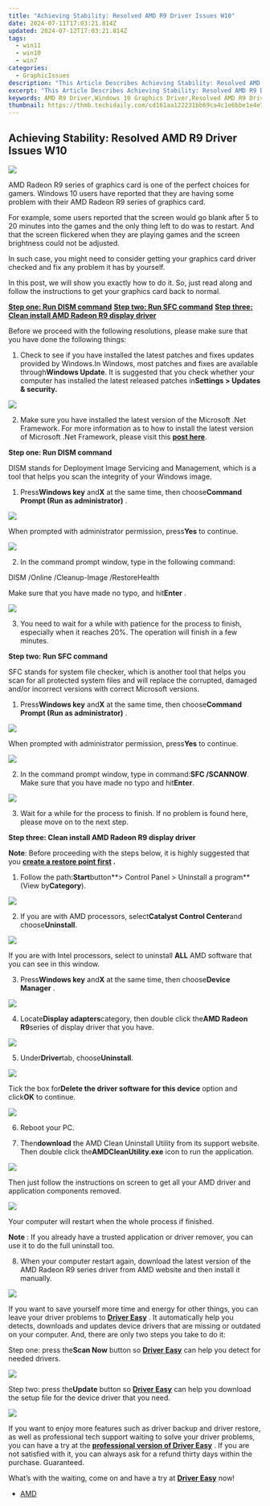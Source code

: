 ```yaml
---
title: "Achieving Stability: Resolved AMD R9 Driver Issues W10"
date: 2024-07-11T17:03:21.814Z
updated: 2024-07-12T17:03:21.814Z
tags:
  - win11
  - win10
  - win7
categories:
  - GraphicIssues
description: "This Article Describes Achieving Stability: Resolved AMD R9 Driver Issues W10"
excerpt: "This Article Describes Achieving Stability: Resolved AMD R9 Driver Issues W10"
keywords: AMD R9 Driver,Windows 10 Graphics Driver,Resolved AMD R9 Drivers W10,Stability Windows Graphics Driver,Fix AMD R9 W10 Issues,AMD Graphics Driver Updates,Compatible AMD R9 Drivers W10
thumbnail: https://thmb.techidaily.com/cd161aa122231bb69ca4c1e6bbe1e4e7f5305ae201601188c0d2d47667128a74.jpg
---
```


## Achieving Stability: Resolved AMD R9 Driver Issues W10

![](https://images.drivereasy.com/wp-content/uploads/2016/12/img_58647de6a91e7.jpg)

AMD Radeon R9 series of graphics card is one of the perfect choices for gamers. Windows 10 users have reported that they are having some problem with their AMD Radeon R9 series of graphics card.  
  
For example, some users reported that the screen would go blank after 5 to 20 minutes into the games and the only thing left to do was to restart. And that the screen flickered when they are playing games and the screen brightness could not be adjusted.
  
In such case, you might need to consider getting your graphics card driver checked and fix any problem it has by yourself.
  
In this post, we will show you exactly how to do it. So, just read along and follow the instructions to get your graphics card back to normal.
  
[**Step one: Run DISM command**](#1)
[**Step two: Run SFC command**](#2)
[**Step three: Clean install AMD Radeon R9 display driver**](#3)
  
Before we proceed with the following resolutions, please make sure that you have done the following things:
  
1) Check to see if you have installed the latest patches and fixes updates provided by Windows.In Windows, most patches and fixes are available through**Windows Update**. It is suggested that you check whether your computer has installed the latest released patches in**Settings > Updates & security.**

![](https://images.drivereasy.com/wp-content/uploads/2016/10/settings-updates-security.jpg)

2) Make sure you have installed the latest version of the Microsoft .Net Framework. For more information as to how to install the latest version of Microsoft .Net Framework, please visit this [**post here**](https://tools.techidaily.com/drivereasy/download/).
  
 **Step one: Run DISM command**
  
 DISM stands for Deployment Image Servicing and Management, which is a tool that helps you scan the integrity of your Windows image.
  
 1) Press**Windows key** and**X** at the same time, then choose**Command Prompt (Run as administrator)** .
  
![](https://images.drivereasy.com/wp-content/uploads/2016/12/img_586482f8af0b5.png)
  
 When prompted with administrator permission, press**Yes** to continue.

![](https://images.drivereasy.com/wp-content/uploads/2016/12/img_586483a425d5a.jpg)
  
 2) In the command prompt window, type in the following command:

DISM /Online /Cleanup-Image /RestoreHealth

 Make sure that you have made no typo, and hit**Enter** .
  
![](https://images.drivereasy.com/wp-content/uploads/2016/12/img_58648713723c7.jpg)

 3) You need to wait for a while with patience for the process to finish, especially when it reaches 20%. The operation will finish in a few minutes.  
  
 **Step two: Run SFC command**
  
 SFC stands for system file checker, which is another tool that helps you scan for all protected system files and will replace the corrupted, damaged and/or incorrect versions with correct Microsoft versions.
  
 1) Press**Windows key** and**X** at the same time, then choose**Command Prompt (Run as administrator)** .
  
![](https://images.drivereasy.com/wp-content/uploads/2016/12/img_586482f8af0b5.png)
  
 When prompted with administrator permission, press**Yes** to continue.

![](https://images.drivereasy.com/wp-content/uploads/2016/12/img_586483a425d5a.jpg)
  
2) In the command prompt window, type in command:**SFC /SCANNOW**. Make sure that you have made no typo and hit**Enter**.
  
![](https://images.drivereasy.com/wp-content/uploads/2016/12/img_58648e300e3c1.jpg)

3) Wait for a while for the process to finish. If no problem is found here, please move on to the next step.
  
 **Step three: Clean install AMD Radeon R9 display driver**
  
**Note**: Before proceeding with the steps below, it is highly suggested that you **[create a restore point first](https://tools.techidaily.com/drivereasy/download/) .**
  
1) Follow the path:**Start**button**\> Control Panel > Uninstall a program**(View by**Category**).  
  
![](https://images.drivereasy.com/wp-content/uploads/2016/12/img_58648e5733e51.jpg)

2) If you are with AMD processors, select**Catalyst Control Center**and choose**Uninstall**.
  
![](https://images.drivereasy.com/wp-content/uploads/2016/12/img_58648f8f4dd21.jpg)
  
 If you are with Intel processors, select to uninstall **ALL** AMD software that you can see in this window.  
  
 3) Press**Windows key** and**X** at the same time, then choose**Device Manager** .

![](https://images.drivereasy.com/wp-content/uploads/2016/12/img_586490d260746.png)

4) Locate**Display adapters**category, then double click the**AMD Radeon R9**series of display driver that you have.
  
![](https://images.drivereasy.com/wp-content/uploads/2016/12/img_5864a9af8c728.jpg)

5) Under**Driver**tab, choose**Uninstall**.
  
![](https://images.drivereasy.com/wp-content/uploads/2016/12/img_5864a9dcb005b.jpg)
  
 Tick the box for**Delete the driver software for this device** option and click**OK** to continue.
  
![](https://images.drivereasy.com/wp-content/uploads/2016/12/img_5864ab747efcd.png)

 6) Reboot your PC.
  
 7) Then**download** the AMD Clean Uninstall Utility from its support website. Then double click the**AMDCleanUtility.exe** icon to run the application.  
  
![](https://images.drivereasy.com/wp-content/uploads/2016/12/img_5864ac776f616.png)
  
 Then just follow the instructions on screen to get all your AMD driver and application components removed.  
  
![](https://images.drivereasy.com/wp-content/uploads/2016/12/img_5864acd59401a.jpg)
  
 Your computer will restart when the whole process if finished.
  
**Note** : If you already have a trusted application or driver remover, you can use it to do the full uninstall too.
  
 8) When your computer restart again, download the latest version of the AMD Radeon R9 series driver from AMD website and then install it manually.  
  
![](https://images.drivereasy.com/wp-content/uploads/2016/12/img_5864b2625647d.png)

 If you want to save yourself more time and energy for other things, you can leave your driver problems to [**Driver Easy**](https://tools.techidaily.com/drivereasy/download/) . It automatically help you detects, downloads and updates device drivers that are missing or outdated on your computer. And, there are only two steps you take to do it:
  
 Step one: press the**Scan Now** button so [**Driver Easy**](https://tools.techidaily.com/drivereasy/download/) can help you detect for needed drivers.
  
![](https://images.drivereasy.com/wp-content/uploads/2017/04/img_58e894bc3e848.png)
  
 Step two: press the**Update** button so [**Driver Easy**](https://tools.techidaily.com/drivereasy/download/) can help you download the setup file for the device driver that you need.  
  
![](https://images.drivereasy.com/wp-content/uploads/2017/04/img_58e897add407d.jpg)
  
 If you want to enjoy more features such as driver backup and driver restore, as well as professional tech support waiting to solve your driver problems, you can have a try at the [**professional version of Driver Easy**](https://tools.techidaily.com/drivereasy/download/) . If you are not satisfied with it, you can always ask for a refund thirty days within the purchase. Guaranteed.
  
 What’s with the waiting, come on and have a try at [**Driver Easy**](https://tools.techidaily.com/drivereasy/download/) now!

* [AMD](https://tools.techidaily.com/drivereasy/download/)

<ins class="adsbygoogle"
     style="display:block"
     data-ad-format="autorelaxed"
     data-ad-client="ca-pub-7571918770474297"
     data-ad-slot="1223367746"></ins>



<ins class="adsbygoogle"
     style="display:block"
     data-ad-client="ca-pub-7571918770474297"
     data-ad-slot="8358498916"
     data-ad-format="auto"
     data-full-width-responsive="true"></ins>




